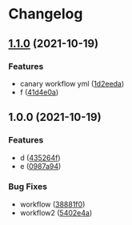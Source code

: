 # Changelog

## [1.1.0](https://www.github.com/mingmacertik/testworkflow/compare/v1.0.0...v1.1.0) (2021-10-19)


### Features

* canary workflow yml ([1d2eeda](https://www.github.com/mingmacertik/testworkflow/commit/1d2eedace676c0ca99bc83943c054c73b2c40fb2))
* f ([41d4e0a](https://www.github.com/mingmacertik/testworkflow/commit/41d4e0aa7258df4da3b4bc6703784f6fc3b2410f))

## 1.0.0 (2021-10-19)


### Features

* d ([435264f](https://www.github.com/mingmacertik/testworkflow/commit/435264fe809a5e2b437484962295709dcaf6c99d))
* e ([0987a94](https://www.github.com/mingmacertik/testworkflow/commit/0987a94b47f014ae06a1beaa7499957bad4b6929))


### Bug Fixes

* workflow ([38881f0](https://www.github.com/mingmacertik/testworkflow/commit/38881f08091af9a93c693d55130af3cff6d1076b))
* workflow2 ([5402e4a](https://www.github.com/mingmacertik/testworkflow/commit/5402e4a217d2c3d6d51ff56b2491a91c39c1b971))
